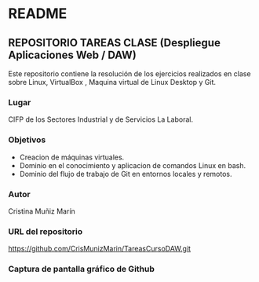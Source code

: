 # README 

## REPOSITORIO TAREAS CLASE (Despliegue Aplicaciones Web / DAW)

Este repositorio contiene la resolución de los ejercicios realizados en clase sobre Linux, VirtualBox , Maquina virtual de Linux Desktop y Git.

### Lugar

CIFP de los Sectores Industrial y de Servicios La Laboral.

### Objetivos

- Creacion de máquinas virtuales.
- Dominio en el conocimiento y aplicacion de comandos Linux en bash.
- Dominio del flujo de trabajo de Git en entornos locales y remotos.

### Autor

Cristina Muñiz Marín

### URL del repositorio

https://github.com/CrisMunizMarin/TareasCursoDAW.git

### Captura de pantalla gráfico de Github

